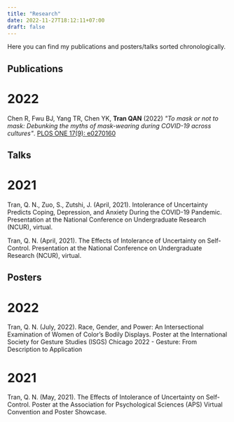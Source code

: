 ```yaml
---
title: "Research"
date: 2022-11-27T18:12:11+07:00
draft: false
---
```


Here you can find my publications and posters/talks sorted chronologically.

## Publications
# 2022

Chen R, Fwu BJ, Yang TR, Chen YK, **Tran QAN** (2022) *"To mask or not to mask: Debunking the myths of mask-wearing during COVID-19 across cultures"*. [PLOS ONE 17(9): e0270160](https://doi.org/10.1371/journal.pone.0270160)

## Talks
# 2021

Tran, Q. N., Zuo, S., Zutshi, J. (April, 2021). Intolerance of Uncertainty Predicts Coping, Depression, and Anxiety During the COVID-19 Pandemic. Presentation at the National Conference on Undergraduate Research (NCUR), virtual.

Tran, Q. N. (April, 2021). The Effects of Intolerance of Uncertainty on Self-Control. Presentation at the National Conference on Undergraduate Research (NCUR), virtual.

## Posters
# 2022 

Tran, Q. N. (July, 2022). Race, Gender, and Power: An Intersectional Examination of Women of Color’s Bodily Displays. Poster at the International Society for Gesture Studies (ISGS) Chicago 2022 - Gesture: From Description to Application

# 2021

Tran, Q. N. (May, 2021). The Effects of Intolerance of Uncertainty on Self-Control. Poster at the Association for Psychological Sciences (APS) Virtual Convention and Poster Showcase.
